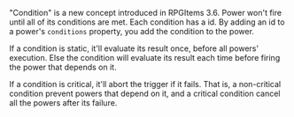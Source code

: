 "Condition" is a new concept introduced in RPGItems 3.6. Power won't fire until all of its conditions are met. Each condition has a id. By adding an id to a power's `conditions` property, you add the condition to the power.

If a condition is static, it'll evaluate its result once, before all powers' execution. Else the condition will evaluate its result each time before firing the power that depends on it.

If a condition is critical, it'll abort the trigger if it fails. That is, a non-critical condition prevent powers that depend on it, and a critical condition cancel all the powers after its failure.